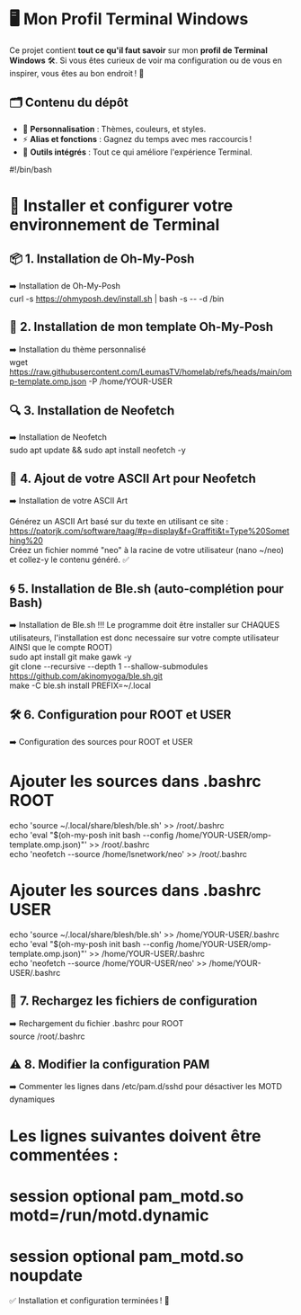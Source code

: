 # 🖥️ Mon Profil Terminal Windows

Ce projet contient **tout ce qu'il faut savoir** sur mon **profil de Terminal Windows** 🛠️. Si vous êtes curieux de voir ma configuration ou de vous en inspirer, vous êtes au bon endroit ! 🚀

## 🗂️ Contenu du dépôt
- 🎨 **Personnalisation** : Thèmes, couleurs, et styles.
- ⚡ **Alias et fonctions** : Gagnez du temps avec mes raccourcis !
- 🔧 **Outils intégrés** : Tout ce qui améliore l'expérience Terminal.

#!/bin/bash

# 🚀 Installer et configurer votre environnement de Terminal

## 📦 1. Installation de Oh-My-Posh  
➡️ Installation de Oh-My-Posh  
curl -s https://ohmyposh.dev/install.sh | bash -s -- -d /bin  

## 🎨 2. Installation de mon template Oh-My-Posh  
➡️ Installation du thème personnalisé  
wget https://raw.githubusercontent.com/LeumasTV/homelab/refs/heads/main/omp-template.omp.json -P /home/YOUR-USER    

## 🔍 3. Installation de Neofetch  
➡️ Installation de Neofetch  
sudo apt update && sudo apt install neofetch -y  

## 🌟 4. Ajout de votre ASCII Art pour Neofetch  
➡️ Installation de votre ASCII Art  

Générez un ASCII Art basé sur du texte en utilisant ce site :  
https://patorjk.com/software/taag/#p=display&f=Graffiti&t=Type%20Something%20  
Créez un fichier nommé "neo" à la racine de votre utilisateur (nano ~/neo) et collez-y le contenu généré. ✅  

## 🌀 5. Installation de Ble.sh (auto-complétion pour Bash)  
➡️ Installation de Ble.sh !!! Le programme doit être installer sur CHAQUES utilisateurs, l'installation est donc necessaire sur votre compte utilisateur AINSI que le compte ROOT)  
sudo apt install git make gawk -y  
git clone --recursive --depth 1 --shallow-submodules https://github.com/akinomyoga/ble.sh.git  
make -C ble.sh install PREFIX=~/.local  

## 🛠️ 6. Configuration pour ROOT et USER  
➡️ Configuration des sources pour ROOT et USER  
# Ajouter les sources dans .bashrc ROOT  
echo 'source ~/.local/share/blesh/ble.sh' >> /root/.bashrc  
echo 'eval "$(oh-my-posh init bash --config /home/YOUR-USER/omp-template.omp.json)"' >> /root/.bashrc  
echo 'neofetch --source /home/lsnetwork/neo' >> /root/.bashrc  

# Ajouter les sources dans .bashrc USER  
echo 'source ~/.local/share/blesh/ble.sh' >> /home/YOUR-USER/.bashrc  
echo 'eval "$(oh-my-posh init bash --config /home/YOUR-USER/omp-template.omp.json)"' >> /home/YOUR-USER/.bashrc  
echo 'neofetch --source /home/YOUR-USER/neo' >> /home/YOUR-USER/.bashrc  

## 🔄 7. Rechargez les fichiers de configuration  
➡️ Rechargement du fichier .bashrc pour ROOT  
source /root/.bashrc  

## ⚠️ 8. Modifier la configuration PAM  
➡️ Commenter les lignes dans /etc/pam.d/sshd pour désactiver les MOTD dynamiques  
# Les lignes suivantes doivent être commentées :  
# session    optional     pam_motd.so  motd=/run/motd.dynamic  
# session    optional     pam_motd.so noupdate  

✅ Installation et configuration terminées ! 🎉  

